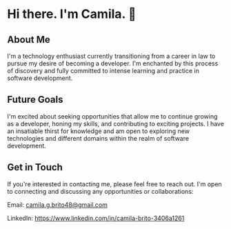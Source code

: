 # Hi there. I'm Camila. 👋

## About Me

I'm a technology enthusiast currently transitioning from a career in law to pursue my desire of becoming a developer. I'm enchanted by this process of discovery and fully committed to intense learning and practice in software development.

## Future Goals
I'm excited about seeking opportunities that allow me to continue growing as a developer, honing my skills, and contributing to exciting projects. I have an insatiable thirst for knowledge and am open to exploring new technologies and different domains within the realm of software development.

## Get in Touch
If you're interested in contacting me, please feel free to reach out. I'm open to connecting and discussing any opportunities or collaborations:

Email: camila.g.brito48@gmail.com

LinkedIn: https://www.linkedin.com/in/camila-brito-3406a1261
